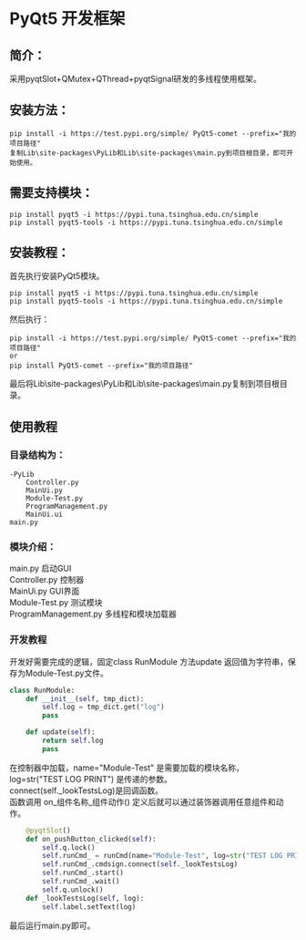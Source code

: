 # PyQt5 开发框架

## 简介：

采用pyqtSlot+QMutex+QThread+pyqtSignal研发的多线程使用框架。

## 安装方法：
```shell script
pip install -i https://test.pypi.org/simple/ PyQt5-comet --prefix="我的项目路径"
复制Lib\site-packages\PyLib和Lib\site-packages\main.py到项目根目录，即可开始使用。
```

## 需要支持模块：
```shell script
pip install pyqt5 -i https://pypi.tuna.tsinghua.edu.cn/simple
pip install pyqt5-tools -i https://pypi.tuna.tsinghua.edu.cn/simple
```

## 安装教程：

首先执行安装PyQt5模块。
```shell script
pip install pyqt5 -i https://pypi.tuna.tsinghua.edu.cn/simple
pip install pyqt5-tools -i https://pypi.tuna.tsinghua.edu.cn/simple
```

然后执行：
```shell script
pip install -i https://test.pypi.org/simple/ PyQt5-comet --prefix="我的项目路径"
or
pip install PyQt5-comet --prefix="我的项目路径"
```

最后将Lib\site-packages\PyLib和Lib\site-packages\main.py复制到项目根目录。

## 使用教程

### 目录结构为：
```
-PyLib
    Controller.py
    MainUi.py
    Module-Test.py
    ProgramManagement.py
    MainUi.ui
main.py
```

### 模块介绍：
main.py 启动GUI <br>
Controller.py 控制器<br>
MainUi.py GUI界面<br>
Module-Test.py 测试模块<br>
ProgramManagement.py 多线程和模块加载器<br>

### 开发教程

开发好需要完成的逻辑，固定class RunModule 方法update 返回值为字符串，保存为Module-Test.py文件。

```python
class RunModule:
    def __init__(self, tmp_dict):
        self.log = tmp_dict.get("log")
        pass

    def update(self):
        return self.log
        pass
```

在控制器中加载，name="Module-Test" 是需要加载的模块名称，log=str("TEST LOG PRINT") 是传递的参数。<br>
connect(self._lookTestsLog)是回调函数。<br>
函数调用 on_组件名称_组件动作() 定义后就可以通过装饰器调用任意组件和动作。

```python
    @pyqtSlot()
    def on_pushButton_clicked(self):
        self.q.lock()
        self.runCmd_ = runCmd(name="Module-Test", log=str("TEST LOG PRINT"))
        self.runCmd_.cmdsign.connect(self._lookTestsLog)
        self.runCmd_.start()
        self.runCmd_.wait()
        self.q.unlock()
    def _lookTestsLog(self, log):
        self.label.setText(log)
```

最后运行main.py即可。
